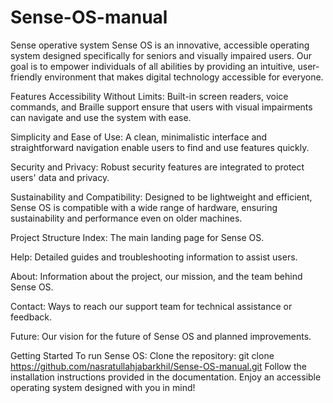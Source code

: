 # Sense-OS-manual
Sense operative system 
Sense OS is an innovative, accessible operating system designed specifically for seniors and visually impaired users. Our goal is to empower individuals of all abilities by providing an intuitive, user-friendly environment that makes digital technology accessible for everyone.

Features
Accessibility Without Limits: Built-in screen readers, voice commands, and Braille support ensure that users with visual impairments can navigate and use the system with ease.

Simplicity and Ease of Use: A clean, minimalistic interface and straightforward navigation enable users to find and use features quickly.

Security and Privacy: Robust security features are integrated to protect users' data and privacy.

Sustainability and Compatibility: Designed to be lightweight and efficient, Sense OS is compatible with a wide range of hardware, ensuring sustainability and performance even on older machines.

Project Structure
Index: The main landing page for Sense OS.

Help: Detailed guides and troubleshooting information to assist users.

About: Information about the project, our mission, and the team behind Sense OS.

Contact: Ways to reach our support team for technical assistance or feedback.

Future: Our vision for the future of Sense OS and planned improvements.

Getting Started
To run Sense OS:
Clone the repository:
git clone https://github.com/nasratullahjabarkhil/Sense-OS-manual.git
Follow the installation instructions provided in the documentation.
Enjoy an accessible operating system designed with you in mind!
